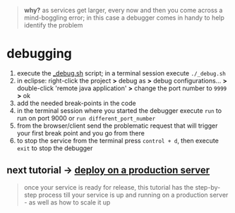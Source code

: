
> **why?** as services get larger, every now and then you come across a mind-boggling error; in this case a debugger comes in handy to help identify the problem

# debugging

1. execute the [_debug.sh](https://github.com/vangav/vos_geo_server/blob/master/_debug.sh) script; in a terminal session execute `./_debug.sh`
2. in eclipse: right-click the project **>** debug as **>** debug configurations... **>** double-click 'remote java application' **>** change the port number to `9999` **>** ok
3. add the needed break-points in the code
4. in the terminal session where you started the debugger execute `run` to run on port 9000 or `run different_port_number` 
5. from the browser/client send the problematic request that will trigger your first break point and you go from there
6. to stop the service from the terminal press `control + d`, then execute `exit` to stop the debugger

## next tutorial -> [deploy on a production server](https://github.com/vangav/vos_backend/blob/master/README/09_deploy.md)
> once your service is ready for release, this tutorial has the step-by-step process till your service is up and running on a production server - as well as how to scale it up
